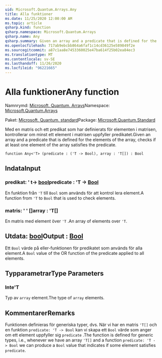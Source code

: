 ```yaml
---
uid: Microsoft.Quantum.Arrays.Any
title: Alla funktioner
ms.date: 11/25/2020 12:00:00 AM
ms.topic: article
qsharp.kind: function
qsharp.namespace: Microsoft.Quantum.Arrays
qsharp.name: Any
qsharp.summary: Given an array and a predicate that is defined for the elements of the array, checks if at least one element of the array satisfies the predicate.
ms.openlocfilehash: 717ab9ebcbb864a6faf1c14cd36125e589849f2e
ms.sourcegitcommit: a87c1aa8e7453360025e47ba614f25b02ea84ec3
ms.translationtype: MT
ms.contentlocale: sv-SE
ms.lasthandoff: 11/26/2020
ms.locfileid: "96221665"
---
```

# <a name="any-function"></a><span data-ttu-id="34d3b-102">Alla funktioner</span><span class="sxs-lookup"><span data-stu-id="34d3b-102">Any function</span></span>

<span data-ttu-id="34d3b-103">Namnrymd: [Microsoft. Quantum. Arrays](xref:Microsoft.Quantum.Arrays)</span><span class="sxs-lookup"><span data-stu-id="34d3b-103">Namespace: [Microsoft.Quantum.Arrays](xref:Microsoft.Quantum.Arrays)</span></span>

<span data-ttu-id="34d3b-104">Paket: [Microsoft. Quantum. standard](https://nuget.org/packages/Microsoft.Quantum.Standard)</span><span class="sxs-lookup"><span data-stu-id="34d3b-104">Package: [Microsoft.Quantum.Standard](https://nuget.org/packages/Microsoft.Quantum.Standard)</span></span>


<span data-ttu-id="34d3b-105">Med en matris och ett predikat som har definierats för elementen i matrisen, kontrollerar om minst ett element i matrisen uppfyller predikatet.</span><span class="sxs-lookup"><span data-stu-id="34d3b-105">Given an array and a predicate that is defined for the elements of the array, checks if at least one element of the array satisfies the predicate.</span></span>

```qsharp
function Any<'T> (predicate : ('T -> Bool), array : 'T[]) : Bool
```


## <a name="input"></a><span data-ttu-id="34d3b-106">Indata</span><span class="sxs-lookup"><span data-stu-id="34d3b-106">Input</span></span>

### <a name="predicate--t---bool"></a><span data-ttu-id="34d3b-107">predikat: ' t-> [bool](xref:microsoft.quantum.lang-ref.bool)</span><span class="sxs-lookup"><span data-stu-id="34d3b-107">predicate : 'T -> [Bool](xref:microsoft.quantum.lang-ref.bool)</span></span>

<span data-ttu-id="34d3b-108">En funktion från `'T` till `Bool` som används för att kontrol lera element.</span><span class="sxs-lookup"><span data-stu-id="34d3b-108">A function from `'T` to `Bool` that is used to check elements.</span></span>


### <a name="array--t"></a><span data-ttu-id="34d3b-109">matris: ' ' []</span><span class="sxs-lookup"><span data-stu-id="34d3b-109">array : 'T[]</span></span>

<span data-ttu-id="34d3b-110">En matris med element över `'T` .</span><span class="sxs-lookup"><span data-stu-id="34d3b-110">An array of elements over `'T`.</span></span>



## <a name="output--bool"></a><span data-ttu-id="34d3b-111">Utdata: [bool](xref:microsoft.quantum.lang-ref.bool)</span><span class="sxs-lookup"><span data-stu-id="34d3b-111">Output : [Bool](xref:microsoft.quantum.lang-ref.bool)</span></span>

<span data-ttu-id="34d3b-112">Ett `Bool` värde på eller-funktionen för predikatet som används för alla element.</span><span class="sxs-lookup"><span data-stu-id="34d3b-112">A `Bool` value of the OR function of the predicate applied to all elements.</span></span>

## <a name="type-parameters"></a><span data-ttu-id="34d3b-113">Typparametrar</span><span class="sxs-lookup"><span data-stu-id="34d3b-113">Type Parameters</span></span>

### <a name="t"></a><span data-ttu-id="34d3b-114">Inte</span><span class="sxs-lookup"><span data-stu-id="34d3b-114">'T</span></span>

<span data-ttu-id="34d3b-115">Typ av `array` element.</span><span class="sxs-lookup"><span data-stu-id="34d3b-115">The type of `array` elements.</span></span>

## <a name="remarks"></a><span data-ttu-id="34d3b-116">Kommentarer</span><span class="sxs-lookup"><span data-stu-id="34d3b-116">Remarks</span></span>

<span data-ttu-id="34d3b-117">Funktionen definieras för generiska typer, dvs. När vi har en matris `'T[]` och en funktion `predicate: 'T -> Bool` kan vi skapa ett `Bool` värde som anger om ett element uppfyller sig `predicate` .</span><span class="sxs-lookup"><span data-stu-id="34d3b-117">The function is defined for generic types, i.e., whenever we have an array `'T[]` and a function `predicate: 'T -> Bool` we can produce a `Bool` value that indicates if some element satisfies `predicate`.</span></span>